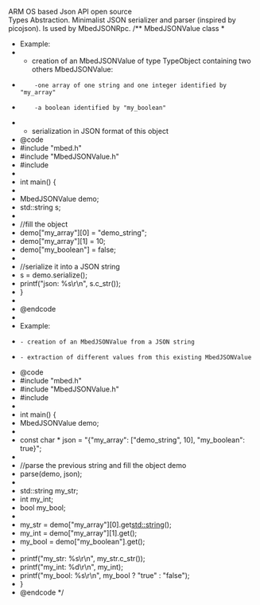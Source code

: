 ARM OS based Json API open source<br>
Types Abstraction. Minimalist JSON serializer and parser (inspired by picojson). Is used by MbedJSONRpc.
/** MbedJSONValue class
 *
 * Example:
 *    - creation of an MbedJSONValue of type TypeObject containing two others MbedJSONValue: 
 *         -one array of one string and one integer identified by "my_array"
 *         -a boolean identified by "my_boolean"
 *    - serialization in JSON format of this object
 * @code
 * #include "mbed.h"
 * #include "MbedJSONValue.h"
 * #include <string>
 *
 * int main() {          
 *
 *   MbedJSONValue demo;
 *   std::string s;
 *
 *   //fill the object
 *   demo["my_array"][0] = "demo_string";
 *   demo["my_array"][1] = 10;
 *   demo["my_boolean"] = false;
 *
 *   //serialize it into a JSON string
 *   s = demo.serialize();
 *   printf("json: %s\r\n", s.c_str());
 * }
 *  
 * @endcode
 *
 * Example:
 *     - creation of an MbedJSONValue from a JSON string
 *     - extraction of different values from this existing MbedJSONValue
 * @code
 * #include "mbed.h"
 * #include "MbedJSONValue.h"
 * #include <string>
 *
 * int main() {     
 *    MbedJSONValue demo;
 *
 *   const  char * json = "{\"my_array\": [\"demo_string\", 10], \"my_boolean\": true}";
 *
 *   //parse the previous string and fill the object demo
 *   parse(demo, json);
 *
 *   std::string my_str;
 *   int my_int;
 *   bool my_bool;
 *
 *   my_str = demo["my_array"][0].get<std::string>();
 *   my_int = demo["my_array"][1].get<int>();
 *   my_bool = demo["my_boolean"].get<bool>();
 *   
 *    printf("my_str: %s\r\n", my_str.c_str());
 *    printf("my_int: %d\r\n", my_int);
 *    printf("my_bool: %s\r\n", my_bool ? "true" : "false");
 * }
 * @endcode
 */
